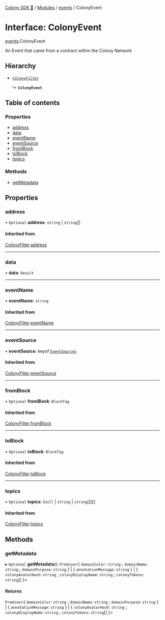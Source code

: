 [Colony SDK 🚀](../README.md) / [Modules](../modules.md) / [events](../modules/events.md) / ColonyEvent

# Interface: ColonyEvent

[events](../modules/events.md).ColonyEvent

An Event that came from a contract within the Colony Network

## Hierarchy

- [`ColonyFilter`](events.ColonyFilter.md)

  ↳ **`ColonyEvent`**

## Table of contents

### Properties

- [address](events.ColonyEvent.md#address)
- [data](events.ColonyEvent.md#data)
- [eventName](events.ColonyEvent.md#eventname)
- [eventSource](events.ColonyEvent.md#eventsource)
- [fromBlock](events.ColonyEvent.md#fromblock)
- [toBlock](events.ColonyEvent.md#toblock)
- [topics](events.ColonyEvent.md#topics)

### Methods

- [getMetadata](events.ColonyEvent.md#getmetadata)

## Properties

### address

• `Optional` **address**: `string` \| `string`[]

#### Inherited from

[ColonyFilter](events.ColonyFilter.md).[address](events.ColonyFilter.md#address)

___

### data

• **data**: `Result`

___

### eventName

• **eventName**: `string`

#### Inherited from

[ColonyFilter](events.ColonyFilter.md).[eventName](events.ColonyFilter.md#eventname)

___

### eventSource

• **eventSource**: keyof [`EventSources`](events.EventSources.md)

#### Inherited from

[ColonyFilter](events.ColonyFilter.md).[eventSource](events.ColonyFilter.md#eventsource)

___

### fromBlock

• `Optional` **fromBlock**: `BlockTag`

#### Inherited from

[ColonyFilter](events.ColonyFilter.md).[fromBlock](events.ColonyFilter.md#fromblock)

___

### toBlock

• `Optional` **toBlock**: `BlockTag`

#### Inherited from

[ColonyFilter](events.ColonyFilter.md).[toBlock](events.ColonyFilter.md#toblock)

___

### topics

• `Optional` **topics**: (``null`` \| `string` \| `string`[])[]

#### Inherited from

[ColonyFilter](events.ColonyFilter.md).[topics](events.ColonyFilter.md#topics)

## Methods

### getMetadata

▸ `Optional` **getMetadata**(): `Promise`<{ `domainColor`: `string` ; `domainName`: `string` ; `domainPurpose`: `string`  } \| { `annotationMessage`: `string`  } \| { `colonyAvatarHash`: `string` ; `colonyDisplayName`: `string` ; `colonyTokens`: `string`[]  }\>

#### Returns

`Promise`<{ `domainColor`: `string` ; `domainName`: `string` ; `domainPurpose`: `string`  } \| { `annotationMessage`: `string`  } \| { `colonyAvatarHash`: `string` ; `colonyDisplayName`: `string` ; `colonyTokens`: `string`[]  }\>
